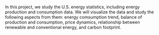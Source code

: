 In this project, we study the U.S. energy statistics, including energy production and consumption data. We will visualize the data and study the following aspects from them: energy comsumption trend, balance of production and consumption, price dynamics, relationship between renewable and conventional energy, and carbon footprint.
